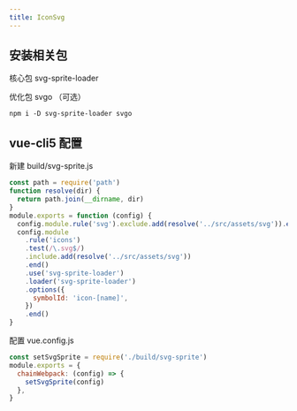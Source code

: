 ```yaml
---
title: IconSvg
---
```


## 安装相关包

核心包 svg-sprite-loader

优化包 svgo （可选）


```
npm i -D svg-sprite-loader svgo
```


## vue-cli5 配置

新建 build/svg-sprite.js

```js
const path = require('path')
function resolve(dir) {
  return path.join(__dirname, dir)
}
module.exports = function (config) {
  config.module.rule('svg').exclude.add(resolve('../src/assets/svg')).end()
  config.module
    .rule('icons')
    .test(/\.svg$/)
    .include.add(resolve('../src/assets/svg'))
    .end()
    .use('svg-sprite-loader')
    .loader('svg-sprite-loader')
    .options({
      symbolId: 'icon-[name]',
    })
    .end()
}

```


配置 vue.config.js

```js
const setSvgSprite = require('./build/svg-sprite')
module.exports = {
  chainWebpack: (config) => {
    setSvgSprite(config)
  },
}

```
